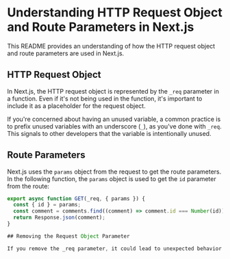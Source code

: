 # Understanding HTTP Request Object and Route Parameters in Next.js

This README provides an understanding of how the HTTP request object and route parameters are used in Next.js.

## HTTP Request Object

In Next.js, the HTTP request object is represented by the `_req` parameter in a function. Even if it's not being used in the function, it's important to include it as a placeholder for the request object. 

If you're concerned about having an unused variable, a common practice is to prefix unused variables with an underscore (`_`), as you've done with `_req`. This signals to other developers that the variable is intentionally unused.

## Route Parameters

Next.js uses the `params` object from the request to get the route parameters. In the following function, the `params` object is used to get the `id` parameter from the route:

```javascript
export async function GET(_req, { params }) {
  const { id } = params;
  const comment = comments.find((comment) => comment.id === Number(id));
  return Response.json(comment);
}

## Removing the Request Object Parameter

If you remove the _req parameter, it could lead to unexpected behavior. This is because Next.js will still pass the request object as the first argument. So, if your function is expecting to use the params object from the request, and you remove _req, then params would actually be assigned the request object, not the params object.